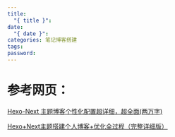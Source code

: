 ```yaml
---
title:
  "{ title }": 
date:
  "{ date }": 
categories: 笔记博客搭建
tags: 
password:
---
```

# 参考网页：
[Hexo-Next 主题博客个性化配置超详细，超全面(两万字)](https://blog.csdn.net/as480133937/article/details/100138838)

[Hexo+Next主题搭建个人博客+优化全过程（完整详细版）](https://zhuanlan.zhihu.com/p/618864711)

